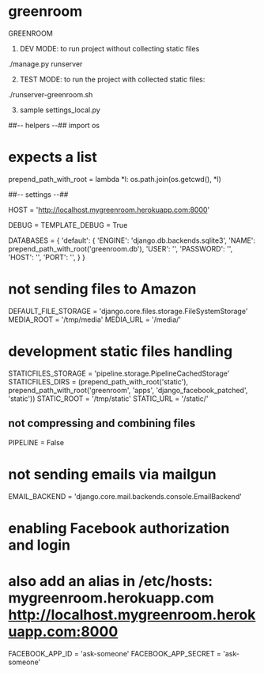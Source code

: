 greenroom
=========

GREENROOM

1) DEV MODE: to run project without collecting static files

./manage.py runserver


2) TEST MODE: to run the project with collected static files:

./runserver-greenroom.sh


3) sample settings_local.py

##-- helpers --##
import os

# expects a list
prepend_path_with_root = lambda *l: os.path.join(os.getcwd(), *l)


##-- settings --##

HOST = 'http://localhost.mygreenroom.herokuapp.com:8000'

DEBUG = TEMPLATE_DEBUG = True

DATABASES = {
    'default': {
        'ENGINE': 'django.db.backends.sqlite3',
        'NAME': prepend_path_with_root('greenroom.db'),
        'USER': '',
        'PASSWORD': '',
        'HOST': '',
        'PORT': '',
    }
}

# not sending files to Amazon
DEFAULT_FILE_STORAGE = 'django.core.files.storage.FileSystemStorage'
MEDIA_ROOT = '/tmp/media'
MEDIA_URL = '/media/'

# development static files handling
STATICFILES_STORAGE = 'pipeline.storage.PipelineCachedStorage'
STATICFILES_DIRS = (prepend_path_with_root('static'),
                    prepend_path_with_root('greenroom', 'apps', 'django_facebook_patched', 'static'))
STATIC_ROOT = '/tmp/static'
STATIC_URL = '/static/'

## not compressing and combining files
PIPELINE = False

# not sending emails via mailgun
EMAIL_BACKEND = 'django.core.mail.backends.console.EmailBackend'

# enabling Facebook authorization and login
# also add an alias in /etc/hosts: mygreenroom.herokuapp.com http://localhost.mygreenroom.herokuapp.com:8000
FACEBOOK_APP_ID = 'ask-someone'
FACEBOOK_APP_SECRET = 'ask-someone'
